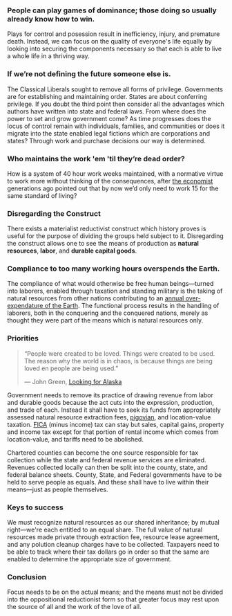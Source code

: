 ### People can play games of dominance; those doing so usually already know how to win.
Plays for control and posession result in inefficiency, injury, and premature death. Instead, we can focus on the quality of everyone's life equally by looking into securing the components necessary so that each is able to live a whole life in a thriving way.

### If we’re not defining the future someone else is.
The Classical Liberals sought to remove all forms of privilege. Governments are for establishing and maintaining order. States are about conferring privilege. If you doubt the third point then consider all the advantages which authors have written into state and federal laws. From where does the power to set and grow government come? As time progresses does the locus of control remain with individuals, families, and communities or does it migrate into the state enabled legal fictions which are corporations and states? Through work and purchase decisions our way is determined.

### Who maintains the work 'em 'til they’re dead order? 
How is a system of 40 hour work weeks maintained, with a normative virtue to work more without thinking of the consequences, after [the economist](https://www.newyorker.com/magazine/2014/05/26/no-time#:~:text=It%20was%20titled%20%E2%80%9CEconomic%20Possibilities,to%20worry%20about%20making%20money.) generations ago pointed out that by now we’d only need to work 15 for the same standard of living?

### Disregarding the Construct
There exists a materialist reductivist construct which history proves is useful for the purpose of dividing the groups held subject to it. Disregarding the construct allows one to see the means of production as **natural resources**, **labor**, and **durable capital goods**.

### Compliance to too many working hours overspends the Earth. 
The compliance of what would otherwise be free human beings—turned into laborers, enabled through taxation and standing military is the taking of natural resources from other nations contributing to an [annual over-expendature of the Earth](https://www.overshootday.org/about-earth-overshoot-day/). The functional process results in the handling of laborers, both in the conquering and the conquered nations, merely as thought they were part of the means which is natural resources only.

### Priorities
>“People were created to be loved.
>Things were created to be used.
>The reason why the world is in chaos, 
>is because things are being loved en people are being used.”
>
>― John Green, [Looking for Alaska](https://g.co/kgs/1c9M6h)

Government needs to remove its practice of drawing revenue from labor and durable goods because the act cuts into the expression, production, and trade of each. Instead it shall have to seek its funds from appropriately assessed natural resource extraction fees, [pigovian](https://www.investopedia.com/terms/p/pigoviantax.asp#:~:text=A%20Pigovian%20(Pigouvian)%20tax%20is,of%20the%20product's%20market%20price.), and location-value taxation. [FICA](https://personal-finance.extension.org/what-is-fica-tax-and-how-is-it-calculated/) (minus income) tax can stay but sales, capital gains, property and income tax except for that portion of rental income which comes from location-value, and tariffs need to be abolished.

Chartered counties can become the one source responsible for tax collection while the state and federal revenue services are eliminated. Revenues collected locally can then be split into the county, state, and federal balance sheets. County, State, and Federal governments have to be held to serve people as equals. And these shall have to live within their means—just as people themselves.

### Keys to success
We must recognize natural resources as our shared inheritance; by mutual right—we're each entitled to an equal share. The full value of natural resources made private through extraction fee, resource lease agreement, and any polution cleanup charges have to be collected. Taxpayers need to be able to track where their tax dollars go in order so that the same are enabled to determine the appropriate size of government.

### Conclusion
Focus needs to be on the actual means; and the means must not be divided into the oppositional reductionist form so that greater focus may rest upon the source of all and the work of the love of all.
